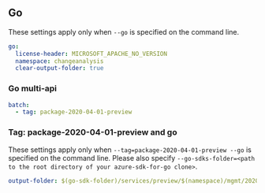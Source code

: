 ## Go

These settings apply only when `--go` is specified on the command line.

```yaml $(go)
go:
  license-header: MICROSOFT_APACHE_NO_VERSION
  namespace: changeanalysis
  clear-output-folder: true
```

### Go multi-api

```yaml $(go) && $(multiapi)
batch:
  - tag: package-2020-04-01-preview
```

### Tag: package-2020-04-01-preview and go

These settings apply only when `--tag=package-2020-04-01-preview --go` is specified on the command line.
Please also specify `--go-sdks-folder=<path to the root directory of your azure-sdk-for-go clone>`.

```yaml $(tag) == 'package-2020-04-01-preview' && $(go)
output-folder: $(go-sdk-folder)/services/preview/$(namespace)/mgmt/2020-04-01-preview/$(namespace)
```
